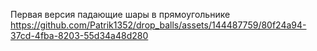 Первая версия падающие шары в прямоугольнике
https://github.com/Patrik1352/drop_balls/assets/144487759/80f24a94-37cd-4fba-8203-55d34a48d280



